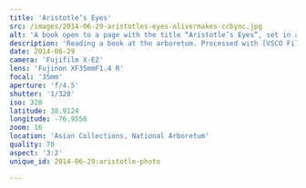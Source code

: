 ```yaml
---
title: 'Aristotle’s Eyes'
src: /images/2014-06-29-aristotles-eyes-olivermakes-ccbync.jpg
alt: 'A book open to a page with the title “Aristotle’s Eyes”, set in a grassy, shady garden.'
description: 'Reading a book at the arboretum. Processed with [VSCO Film 04](http://vsco.co/film) (Kodak E100G Vibrant).'
date: 2014-06-29
camera: 'Fujifilm X-E2'
lens: 'Fujinon XF35mmF1.4 R'
focal: '35mm'
aperture: 'f/4.5'
shutter: '1/320'
iso: 320
latitude: 38.9124
longitude: -76.9556
zoom: 16
location: 'Asian Collections, National Arboretum'
quality: 70
aspect: '3:2'
unique_id: 2014-06-29:aristotle-photo

---
```

